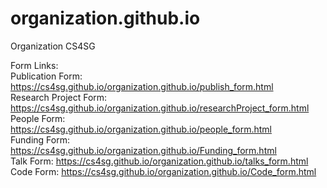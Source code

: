 # organization.github.io
Organization CS4SG

Form Links:
<br />
Publication Form: https://cs4sg.github.io/organization.github.io/publish_form.html <br />
Research Project Form: https://cs4sg.github.io/organization.github.io/researchProject_form.html <br />
People Form: https://cs4sg.github.io/organization.github.io/people_form.html<br />
Funding Form: https://cs4sg.github.io/organization.github.io/Funding_form.html<br />
Talk Form: https://cs4sg.github.io/organization.github.io/talks_form.html<br />
Code Form: https://cs4sg.github.io/organization.github.io/Code_form.html
